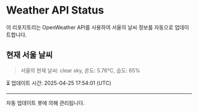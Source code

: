 
# Weather API Status

이 리포지토리는 OpenWeather API를 사용하여 서울의 날씨 정보를 자동으로 업데이트합니다.

## 현재 서울 날씨
> 서울의 현재 날씨: clear sky, 온도: 5.76°C, 습도: 65%

⏳ 업데이트 시간: 2025-04-25 17:54:01 (UTC)

---
자동 업데이트 봇에 의해 관리됩니다.

